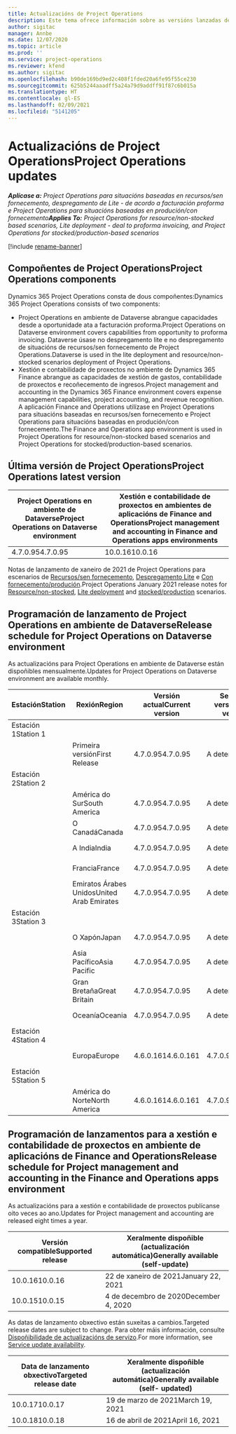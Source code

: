 ```yaml
---
title: Actualizacións de Project Operations
description: Este tema ofrece información sobre as versións lanzadas de Dynamics 365 Project Operations.
author: sigitac
manager: Annbe
ms.date: 12/07/2020
ms.topic: article
ms.prod: ''
ms.service: project-operations
ms.reviewer: kfend
ms.author: sigitac
ms.openlocfilehash: b90de169bd9ed2c408f1fded20a6fe95f55ce230
ms.sourcegitcommit: 625b5244aaadff5a24a79d9addff91f87c6b015a
ms.translationtype: HT
ms.contentlocale: gl-ES
ms.lasthandoff: 02/09/2021
ms.locfileid: "5141205"
---
```

# <a name="project-operations-updates"></a><span data-ttu-id="2519f-103">Actualizacións de Project Operations</span><span class="sxs-lookup"><span data-stu-id="2519f-103">Project Operations updates</span></span>

<span data-ttu-id="2519f-104">_**Aplícase a:** Project Operations para situacións baseadas en recursos/sen fornecemento, despregamento de Lite - de acordo a facturación proforma e Project Operations para situacións baseadas en produción/con fornecemento_</span><span class="sxs-lookup"><span data-stu-id="2519f-104">_**Applies To:** Project Operations for resource/non-stocked based scenarios, Lite deployment - deal to proforma invoicing, and Project Operations for stocked/production-based scenarios_</span></span>

[!include [rename-banner](~/includes/cc-data-platform-banner.md)]

## <a name="project-operations-components"></a><span data-ttu-id="2519f-105">Compoñentes de Project Operations</span><span class="sxs-lookup"><span data-stu-id="2519f-105">Project Operations components</span></span>

<span data-ttu-id="2519f-106">Dynamics 365 Project Operations consta de dous compoñentes:</span><span class="sxs-lookup"><span data-stu-id="2519f-106">Dynamics 365 Project Operations consists of two components:</span></span>

- <span data-ttu-id="2519f-107">Project Operations en ambiente de Dataverse abrangue capacidades desde a oportunidade ata a facturación proforma.</span><span class="sxs-lookup"><span data-stu-id="2519f-107">Project Operations on Dataverse environment covers capabilities from opportunity to proforma invoicing.</span></span> <span data-ttu-id="2519f-108">Dataverse úsase no despregamento lite e no despregamento de situacións de recursos/sen fornecemento de Project Operations.</span><span class="sxs-lookup"><span data-stu-id="2519f-108">Dataverse is used in the lite deployment and resource/non-stocked scenarios deployment of Project Operations.</span></span>
- <span data-ttu-id="2519f-109">Xestión e contabilidade de proxectos no ambiente de Dynamics 365 Finance abrangue as capacidades de xestión de gastos, contabilidade de proxectos e recoñecemento de ingresos.</span><span class="sxs-lookup"><span data-stu-id="2519f-109">Project management and accounting in the Dynamics 365 Finance environment covers expense management capabilities, project accounting, and revenue recognition.</span></span> <span data-ttu-id="2519f-110">A aplicación Finance and Operations utilízase en Project Operations para situacións baseadas en recursos/sen fornecemento e Project Operations para situacións baseadas en produción/con fornecemento.</span><span class="sxs-lookup"><span data-stu-id="2519f-110">The Finance and Operations app environment is used in Project Operations for resource/non-stocked based scenarios and Project Operations for stocked/production-based scenarios.</span></span>

## <a name="project-operations-latest-version"></a><span data-ttu-id="2519f-111">Última versión de Project Operations</span><span class="sxs-lookup"><span data-stu-id="2519f-111">Project Operations latest version</span></span>

| <span data-ttu-id="2519f-112">Project Operations en ambiente de Dataverse</span><span class="sxs-lookup"><span data-stu-id="2519f-112">Project Operations on Dataverse environment</span></span> | <span data-ttu-id="2519f-113">Xestión e contabilidade de proxectos en ambientes de aplicacións de Finance and Operations</span><span class="sxs-lookup"><span data-stu-id="2519f-113">Project management and accounting in Finance and Operations apps environments</span></span> |
| --- | --- |
| <span data-ttu-id="2519f-114">4.7.0.95</span><span class="sxs-lookup"><span data-stu-id="2519f-114">4.7.0.95</span></span> | <span data-ttu-id="2519f-115">10.0.16</span><span class="sxs-lookup"><span data-stu-id="2519f-115">10.0.16</span></span> |

<span data-ttu-id="2519f-116">Notas de lanzamento de xaneiro de 2021 de Project Operations para escenarios de [Recursos/sen fornecemento](whats-new-feb-2021-resource-based.md), [Despregamento Lite](../pro/whats-new/whats-new-feb-2021-lite.md) e [Con fornecemento/produción](../prod-pma/whats-new/whats-new-jan-2021-stocked.md).</span><span class="sxs-lookup"><span data-stu-id="2519f-116">Project Operations January 2021 release notes for [Resource/non-stocked](whats-new-feb-2021-resource-based.md), [Lite deployment](../pro/whats-new/whats-new-feb-2021-lite.md) and [stocked/production](../prod-pma/whats-new/whats-new-jan-2021-stocked.md) scenarios.</span></span>

## <a name="release-schedule-for-project-operations-on-dataverse-environment"></a><span data-ttu-id="2519f-117">Programación de lanzamento de Project Operations en ambiente de Dataverse</span><span class="sxs-lookup"><span data-stu-id="2519f-117">Release schedule for Project Operations on Dataverse environment</span></span>

<span data-ttu-id="2519f-118">As actualizacións para Project Operations en ambiente de Dataverse están dispoñibles mensualmente.</span><span class="sxs-lookup"><span data-stu-id="2519f-118">Updates for Project Operations on Dataverse environment are available monthly.</span></span> 

| <span data-ttu-id="2519f-119">Estación</span><span class="sxs-lookup"><span data-stu-id="2519f-119">Station</span></span>   | <span data-ttu-id="2519f-120">Rexión</span><span class="sxs-lookup"><span data-stu-id="2519f-120">Region</span></span>        | <span data-ttu-id="2519f-121">Versión actual</span><span class="sxs-lookup"><span data-stu-id="2519f-121">Current version</span></span> | <span data-ttu-id="2519f-122">Seguinte versión</span><span class="sxs-lookup"><span data-stu-id="2519f-122">Next version</span></span> | <span data-ttu-id="2519f-123">Xeralmente dispoñible</span><span class="sxs-lookup"><span data-stu-id="2519f-123">Generally available</span></span> |
|-----------|---------------|-----------------|--------------|---------------------|
| <span data-ttu-id="2519f-124">Estación 1</span><span class="sxs-lookup"><span data-stu-id="2519f-124">Station 1</span></span> |   &nbsp;      |    &nbsp;       | &nbsp;       |      &nbsp;         |
|   &nbsp;  | <span data-ttu-id="2519f-125">Primeira versión</span><span class="sxs-lookup"><span data-stu-id="2519f-125">First Release</span></span> |  <span data-ttu-id="2519f-126">4.7.0.95</span><span class="sxs-lookup"><span data-stu-id="2519f-126">4.7.0.95</span></span>       | <span data-ttu-id="2519f-127">A determinar</span><span class="sxs-lookup"><span data-stu-id="2519f-127">TBD</span></span>     | <span data-ttu-id="2519f-128">19-Feb-21</span><span class="sxs-lookup"><span data-stu-id="2519f-128">19-Feb-21</span></span>           |
| <span data-ttu-id="2519f-129">Estación 2</span><span class="sxs-lookup"><span data-stu-id="2519f-129">Station 2</span></span> |   &nbsp;      |    &nbsp;       | &nbsp;       |      &nbsp;         |
|   &nbsp;  | <span data-ttu-id="2519f-130">América do Sur</span><span class="sxs-lookup"><span data-stu-id="2519f-130">South America</span></span> |  <span data-ttu-id="2519f-131">4.7.0.95</span><span class="sxs-lookup"><span data-stu-id="2519f-131">4.7.0.95</span></span>       | <span data-ttu-id="2519f-132">A determinar</span><span class="sxs-lookup"><span data-stu-id="2519f-132">TBD</span></span>     | <span data-ttu-id="2519f-133">19-Feb-21</span><span class="sxs-lookup"><span data-stu-id="2519f-133">19-Feb-21</span></span>           |
|    &nbsp; | <span data-ttu-id="2519f-134">O Canadá</span><span class="sxs-lookup"><span data-stu-id="2519f-134">Canada</span></span>        |  <span data-ttu-id="2519f-135">4.7.0.95</span><span class="sxs-lookup"><span data-stu-id="2519f-135">4.7.0.95</span></span>       | <span data-ttu-id="2519f-136">A determinar</span><span class="sxs-lookup"><span data-stu-id="2519f-136">TBD</span></span>     | <span data-ttu-id="2519f-137">19-Feb-21</span><span class="sxs-lookup"><span data-stu-id="2519f-137">19-Feb-21</span></span>           |
|   &nbsp;  | <span data-ttu-id="2519f-138">A India</span><span class="sxs-lookup"><span data-stu-id="2519f-138">India</span></span>         |  <span data-ttu-id="2519f-139">4.7.0.95</span><span class="sxs-lookup"><span data-stu-id="2519f-139">4.7.0.95</span></span>       | <span data-ttu-id="2519f-140">A determinar</span><span class="sxs-lookup"><span data-stu-id="2519f-140">TBD</span></span>     | <span data-ttu-id="2519f-141">19-Feb-21</span><span class="sxs-lookup"><span data-stu-id="2519f-141">19-Feb-21</span></span>           |
|   &nbsp;  | <span data-ttu-id="2519f-142">Francia</span><span class="sxs-lookup"><span data-stu-id="2519f-142">France</span></span>         |  <span data-ttu-id="2519f-143">4.7.0.95</span><span class="sxs-lookup"><span data-stu-id="2519f-143">4.7.0.95</span></span>       | <span data-ttu-id="2519f-144">A determinar</span><span class="sxs-lookup"><span data-stu-id="2519f-144">TBD</span></span>     | <span data-ttu-id="2519f-145">19-Feb-21</span><span class="sxs-lookup"><span data-stu-id="2519f-145">19-Feb-21</span></span>           |
|   &nbsp;  | <span data-ttu-id="2519f-146">Emiratos Árabes Unidos</span><span class="sxs-lookup"><span data-stu-id="2519f-146">United Arab Emirates</span></span>         |  <span data-ttu-id="2519f-147">4.7.0.95</span><span class="sxs-lookup"><span data-stu-id="2519f-147">4.7.0.95</span></span>       | <span data-ttu-id="2519f-148">A determinar</span><span class="sxs-lookup"><span data-stu-id="2519f-148">TBD</span></span>     | <span data-ttu-id="2519f-149">19-Feb-21</span><span class="sxs-lookup"><span data-stu-id="2519f-149">19-Feb-21</span></span>           |
| <span data-ttu-id="2519f-150">Estación 3</span><span class="sxs-lookup"><span data-stu-id="2519f-150">Station 3</span></span>  |      &nbsp;   |     &nbsp;      |     &nbsp;   |      &nbsp;         |
|   &nbsp;  | <span data-ttu-id="2519f-151">O Xapón</span><span class="sxs-lookup"><span data-stu-id="2519f-151">Japan</span></span>         |  <span data-ttu-id="2519f-152">4.7.0.95</span><span class="sxs-lookup"><span data-stu-id="2519f-152">4.7.0.95</span></span>       | <span data-ttu-id="2519f-153">A determinar</span><span class="sxs-lookup"><span data-stu-id="2519f-153">TBD</span></span>     | <span data-ttu-id="2519f-154">26-Feb-21</span><span class="sxs-lookup"><span data-stu-id="2519f-154">26-Feb-21</span></span>           |
|   &nbsp;  | <span data-ttu-id="2519f-155">Asia Pacífico</span><span class="sxs-lookup"><span data-stu-id="2519f-155">Asia Pacific</span></span>  |  <span data-ttu-id="2519f-156">4.7.0.95</span><span class="sxs-lookup"><span data-stu-id="2519f-156">4.7.0.95</span></span>       | <span data-ttu-id="2519f-157">A determinar</span><span class="sxs-lookup"><span data-stu-id="2519f-157">TBD</span></span>     | <span data-ttu-id="2519f-158">26-Feb-21</span><span class="sxs-lookup"><span data-stu-id="2519f-158">26-Feb-21</span></span>           |
|   &nbsp;  | <span data-ttu-id="2519f-159">Gran Bretaña</span><span class="sxs-lookup"><span data-stu-id="2519f-159">Great Britain</span></span> |  <span data-ttu-id="2519f-160">4.7.0.95</span><span class="sxs-lookup"><span data-stu-id="2519f-160">4.7.0.95</span></span>       | <span data-ttu-id="2519f-161">A determinar</span><span class="sxs-lookup"><span data-stu-id="2519f-161">TBD</span></span>     | <span data-ttu-id="2519f-162">26-Feb-21</span><span class="sxs-lookup"><span data-stu-id="2519f-162">26-Feb-21</span></span>           |
|   &nbsp;  | <span data-ttu-id="2519f-163">Oceanía</span><span class="sxs-lookup"><span data-stu-id="2519f-163">Oceania</span></span>       |  <span data-ttu-id="2519f-164">4.7.0.95</span><span class="sxs-lookup"><span data-stu-id="2519f-164">4.7.0.95</span></span>       | <span data-ttu-id="2519f-165">A determinar</span><span class="sxs-lookup"><span data-stu-id="2519f-165">TBD</span></span>     | <span data-ttu-id="2519f-166">26-Feb-21</span><span class="sxs-lookup"><span data-stu-id="2519f-166">26-Feb-21</span></span>           |
| <span data-ttu-id="2519f-167">Estación 4</span><span class="sxs-lookup"><span data-stu-id="2519f-167">Station 4</span></span> |     &nbsp;    |     &nbsp;      |     &nbsp;   |      &nbsp;         |
|   &nbsp;  | <span data-ttu-id="2519f-168">Europa</span><span class="sxs-lookup"><span data-stu-id="2519f-168">Europe</span></span>        |  <span data-ttu-id="2519f-169">4.6.0.161</span><span class="sxs-lookup"><span data-stu-id="2519f-169">4.6.0.161</span></span>       | <span data-ttu-id="2519f-170">4.7.0.95</span><span class="sxs-lookup"><span data-stu-id="2519f-170">4.7.0.95</span></span>     | <span data-ttu-id="2519f-171">12-Feb-21</span><span class="sxs-lookup"><span data-stu-id="2519f-171">12-Feb-21</span></span>           |
| <span data-ttu-id="2519f-172">Estación 5</span><span class="sxs-lookup"><span data-stu-id="2519f-172">Station 5</span></span> |     &nbsp;    |     &nbsp;      |     &nbsp;   |      &nbsp;         |
|   &nbsp;  | <span data-ttu-id="2519f-173">América do Norte</span><span class="sxs-lookup"><span data-stu-id="2519f-173">North America</span></span> |  <span data-ttu-id="2519f-174">4.6.0.161</span><span class="sxs-lookup"><span data-stu-id="2519f-174">4.6.0.161</span></span>       | <span data-ttu-id="2519f-175">4.7.0.95</span><span class="sxs-lookup"><span data-stu-id="2519f-175">4.7.0.95</span></span>     | <span data-ttu-id="2519f-176">19-Feb-21</span><span class="sxs-lookup"><span data-stu-id="2519f-176">19-Feb-21</span></span>           |

## <a name="release-schedule-for-project-management-and-accounting-in-the-finance-and-operations-apps-environment"></a><span data-ttu-id="2519f-177">Programación de lanzamentos para a xestión e contabilidade de proxectos en ambiente de aplicacións de Finance and Operations</span><span class="sxs-lookup"><span data-stu-id="2519f-177">Release schedule for Project management and accounting in the Finance and Operations apps environment</span></span>

<span data-ttu-id="2519f-178">As actualizacións para a xestión e contabilidade de proxectos publícanse oito veces ao ano.</span><span class="sxs-lookup"><span data-stu-id="2519f-178">Updates for Project management and accounting are released eight times a year.</span></span>

| <span data-ttu-id="2519f-179">Versión compatible</span><span class="sxs-lookup"><span data-stu-id="2519f-179">Supported release</span></span> | <span data-ttu-id="2519f-180">Xeralmente dispoñible (actualización automática)</span><span class="sxs-lookup"><span data-stu-id="2519f-180">Generally available (self-update)</span></span> |
| --- | --- |
| <span data-ttu-id="2519f-181">10.0.16</span><span class="sxs-lookup"><span data-stu-id="2519f-181">10.0.16</span></span> | <span data-ttu-id="2519f-182">22 de xaneiro de 2021</span><span class="sxs-lookup"><span data-stu-id="2519f-182">January 22, 2021</span></span> |
| <span data-ttu-id="2519f-183">10.0.15</span><span class="sxs-lookup"><span data-stu-id="2519f-183">10.0.15</span></span> | <span data-ttu-id="2519f-184">4 de decembro de 2020</span><span class="sxs-lookup"><span data-stu-id="2519f-184">December 4, 2020</span></span> |


<span data-ttu-id="2519f-185">As datas de lanzamento obxectivo están suxeitas a cambios.</span><span class="sxs-lookup"><span data-stu-id="2519f-185">Targeted release dates are subject to change.</span></span> <span data-ttu-id="2519f-186">Para obter máis información, consulte [Dispoñibilidade de actualizacións de servizo](https://docs.microsoft.com/dynamics365/fin-ops-core/fin-ops/get-started/public-preview-releases?toc=/dynamics365/finance/toc.json).</span><span class="sxs-lookup"><span data-stu-id="2519f-186">For more information, see [Service update availability](https://docs.microsoft.com/dynamics365/fin-ops-core/fin-ops/get-started/public-preview-releases?toc=/dynamics365/finance/toc.json).</span></span>

| <span data-ttu-id="2519f-187">Data de lanzamento obxectivo</span><span class="sxs-lookup"><span data-stu-id="2519f-187">Targeted release date</span></span> | <span data-ttu-id="2519f-188">Xeralmente dispoñible (actualización automática)</span><span class="sxs-lookup"><span data-stu-id="2519f-188">Generally available (self- updated)</span></span> |
| --- | --- |
| <span data-ttu-id="2519f-189">10.0.17</span><span class="sxs-lookup"><span data-stu-id="2519f-189">10.0.17</span></span> | <span data-ttu-id="2519f-190">19 de marzo de 2021</span><span class="sxs-lookup"><span data-stu-id="2519f-190">March 19, 2021</span></span> |
| <span data-ttu-id="2519f-191">10.0.18</span><span class="sxs-lookup"><span data-stu-id="2519f-191">10.0.18</span></span> | <span data-ttu-id="2519f-192">16 de abril de 2021</span><span class="sxs-lookup"><span data-stu-id="2519f-192">April 16, 2021</span></span> |
